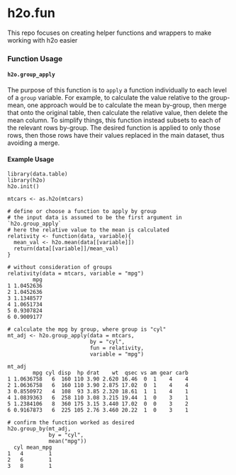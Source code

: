 # h2o.fun
This repo focuses on creating helper functions and wrappers to make working with h2o easier


### Function Usage
#### `h2o.group_apply`
The purpose of this function is to `apply` a function individually to each level of a `group` variable. For example, to calculate the value relative to the group-mean, one approach would be to calculate the mean by-group, then merge that onto the original table, then calculate the relative value, then delete the mean column. To simplify things, this function instead subsets to each of the relevant rows by-group. The desired function is applied to only those rows, then those rows have their values replaced in the main dataset, thus avoiding a merge.

#### Example Usage
```
library(data.table)
library(h2o)
h2o.init()

mtcars <- as.h2o(mtcars)

# define or choose a function to apply by group
# the input data is assumed to be the first argument in `h2o.group_apply`
# here the relative value to the mean is calculated
relativity <- function(data, variable){
  mean_val <- h2o.mean(data[[variable]])
  return(data[[variable]]/mean_val)
}

# without consideration of groups
relativity(data = mtcars, variable = "mpg")
        mpg
1 1.0452636
2 1.0452636
3 1.1348577
4 1.0651734
5 0.9307824
6 0.9009177

# calculate the mpg by group, where group is "cyl"
mt_adj <- h2o.group_apply(data = mtcars,
                          by = "cyl",
                          fun = relativity,
                          variable = "mpg")
                          
mt_adj
        mpg cyl disp  hp drat    wt  qsec vs am gear carb
1 1.0636758   6  160 110 3.90 2.620 16.46  0  1    4    4
2 1.0636758   6  160 110 3.90 2.875 17.02  0  1    4    4
3 0.8550972   4  108  93 3.85 2.320 18.61  1  1    4    1
4 1.0839363   6  258 110 3.08 3.215 19.44  1  0    3    1
5 1.2384106   8  360 175 3.15 3.440 17.02  0  0    3    2
6 0.9167873   6  225 105 2.76 3.460 20.22  1  0    3    1

# confirm the function worked as desired
h2o.group_by(mt_adj,
             by = "cyl",
             mean("mpg"))
  cyl mean_mpg
1   4        1
2   6        1
3   8        1
```
